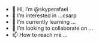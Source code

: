 - 👋 Hi, I’m @skyperafael
- 👀 I’m interested in ...csarp
- 🌱 I’m currently learning ...
- 💞️ I’m looking to collaborate on ...
- 📫 How to reach me ...

<!---
skyperafael/skyperafael is a ✨ special ✨ repository because its `README.md` (this file) appears on your GitHub profile.
You can click the Preview link to take a look at your changes.
--->
